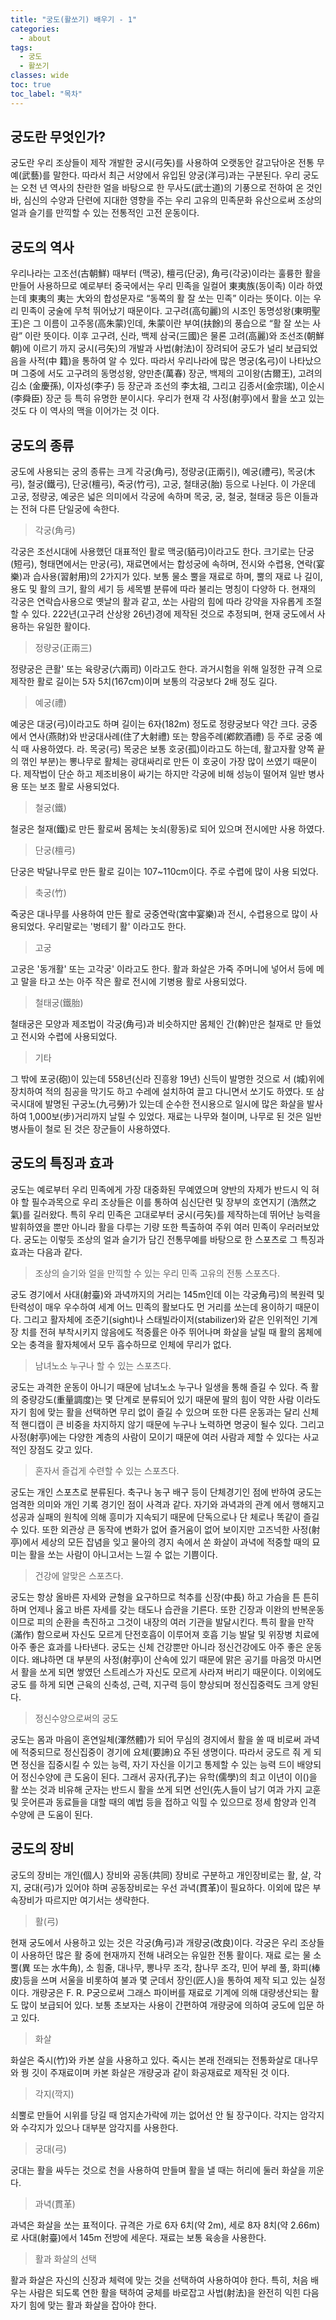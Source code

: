 ```yaml
---
title: "궁도(활쏘기) 배우기 - 1"
categories:
  - about
tags:
  - 궁도
  - 활쏘기
classes: wide
toc: true
toc_label: "목차"
---
```


## 궁도란 무엇인가? 

궁도란 우리 조상들이 제작 개발한 궁시(弓矢)를 사용하여 오랫동안 갈고닦아온 전통 무예(武藝)를 말한다. 따라서 최근 서양에서 유입된 양궁(洋弓)과는 구분된다. 우리 궁도는 오천 년 역사의 찬란한 얼을 바탕으로 한 무사도(武士道)의 기풍으로 전하여 온 것인바, 심신의 수양과 단련에 지대한 영향을 주는 우리 고유의 민족문화 유산으로써 조상의 얼과 슬기를 만끽할 수 있는 전통적인 고전 운동이다.

## 궁도의 역사 

우리나라는 고조선(古朝鮮) 때부터 (맥궁), 檀弓(단궁), 角弓(각궁)이라는 훌륭한 활을 만들어 사용하므로 예로부터 중국에서는 우리 민족을 일컬어 東夷族(동이족) 이라 하였는데 東夷의 夷는 大와의 합성문자로 “동쪽의 활 잘 쏘는 민족” 이라는 뜻이다. 이는 우리 민족이 궁술에 무척 뛰어났기 때문이다.
고구려(高句麗)의 시조인 동명성왕(東明聖王)은 그 이름이 고주몽(高朱蒙)인데, 朱蒙이란 부여(扶餘)의 풍습으로 “활 잘 쏘는 사람” 이란 뜻이다.
이후 고구려, 신라, 백제 삼국(三國)은 물론 고려(高麗)와 조선조(朝鮮朝)에 이르기 까지 궁시(弓矢)의 개발과 사법(射法)이 장려되어 궁도가 널리 보급되었음을 사적(中 籍)을 통하여 알 수 있다. 따라서 우리나라에 많은 명궁(名弓)이 나타났으며 그중에 서도 고구려의 동명성왕, 양만춘(萬春) 장군, 백제의 고이왕(古爾王), 고려의 김소 (金慶孫), 이자성(李子) 등 장군과 조선의 李太祖, 그리고 김종서(金宗瑞), 이순시 (李舜臣) 장군 등 특히 유명한 분이시다.
우리가 현재 각 사정(射亭)에서 활을 쏘고 있는 것도 다 이 역사의 맥을 이어가는 것 이다.

## 궁도의 종류

궁도에 사용되는 궁의 종류는 크게 각궁(角弓), 정량궁(正兩引), 예궁(禮弓), 목궁(木弓), 철궁(鐵弓), 단궁(檀弓), 죽궁(竹弓), 고궁, 철태궁(胎) 등으로 나뉜다. 이 가운데 고궁, 정량궁, 예궁은 넓은 의미에서 각궁에 속하며 목궁, 궁, 철궁, 철태궁 등은 이들과는 전혀 다른 단일궁에 속한다.

>각궁(角弓)

각궁은 조선시대에 사용했던 대표적인 활로 맥궁(貊弓)이라고도 한다. 크기로는 단궁(短弓), 형태면에서는 만궁(弓), 재료면에서는 합성궁에 속하며, 전시와 수렵용, 연락(宴樂)과 습사용(習射用)의 2가지가 있다. 보통 물소 뿔을 재료로 하며, 뿔의 재료 나 길이, 용도 및 활의 크기, 활의 세기 등 세목별 분류에 따라 불리는 명칭이 다양하 다. 현재의 각궁은 연락습사용으로 옛날의 활과 같고, 쏘는 사람의 힘에 따라 강약을 자유롭게 조절할 수 있다. 222년(고구려 산상왕 26년)경에 제작된 것으로 추정되며, 현재 궁도에서 사용하는 유일한 활이다.

>정량궁(正兩三)

정량궁은 큰활' 또는 육량궁(六兩司) 이라고도 한다. 과거시험을 위해 일정한 규격 으로 제작한 활로 길이는 5자 5치(167cm)이며 보통의 각궁보다 2배 정도 길다.

>예궁(禮)

예궁은 대궁(弓)이라고도 하며 길이는 6자(182m) 정도로 정량궁보다 약간 크다. 궁중에서 연사(燕財)와 반궁대사례(住了大射禮) 또는 향음주례(鄕飮酒禮) 등 주로 궁중 예식 때 사용하였다.
라. 목궁(弓) 목궁은 보통 호궁(孤)이라고도 하는데, 활고자활 양쪽 끝의 꺾인 부분)는 뽕나무로 활체는 광대싸리로 만든 이 호궁이 가장 많이 쓰였기 때문이다. 제작법이 단순 하고 제조비용이 싸기는 하지만 각궁에 비해 성능이 떨어져 일반 병사용 또는 보조 활로 사용되었다.

>철궁(鐵)

철궁은 철재(鐵)로 만든 활로써 몸체는 놋쇠(황동)로 되어 있으며 전시에만 사용 하였다.

>단궁(檀弓)

단궁은 박달나무로 만든 활로 길이는 107~110cm이다. 주로 수렵에 많이 사용 되었다.

>축궁(竹)

죽궁은 대나무를 사용하여 만든 활로 궁중연락(宮中宴樂)과 전시, 수렵용으로 많이 사용되었다. 우리말로는 '벙테기 활' 이라고도 한다.

>고궁

고궁은 '동개활' 또는 고각궁' 이라고도 한다. 활과 화살은 가죽 주머니에 넣어서 등에 메고 말을 타고 쏘는 아주 작은 활로 전시에 기병용 활로 사용되었다.

>철태궁(鐵胎)

철태궁은 모양과 제조법이 각궁(角弓)과 비슷하지만 몸체인 간(幹)만은 철재로 만 들었고 전시와 수렵에 사용되었다.

>기타

그 밖에 포궁(砲)이 있는데 558년(신라 진흥왕 19년) 신득이 발명한 것으로 서 (城)위에 장치하여 적의 침공을 막기도 하고 수레에 설치하여 끌고 다니면서 쏘기도 하였다. 또 삼국시대에 발명된 구궁노(九弓勞)가 있는데 순수한 전시용으로 일시에 많은 화살을 발사하여 1,000보(步)거리까지 날릴 수 있었다. 재료는 나무와 철이며, 나무로 된 것은 일반 병사들이 철로 된 것은 장군들이 사용하였다.


## 궁도의 특징과 효과 

궁도는 예로부터 우리 민족에게 가장 대중화된 무예였으며 양반의 자제가 반드시 익 혀야 할 필수과목으로 우리 조상들은 이를 통하여 심신단련 및 장부의 호연지기 (浩然之氣)를 길러왔다. 특히 우리 민족은 고대로부터 궁시(弓矢)를 제작하는데 뛰어난 능력을 발휘하였을 뿐만 아니라 활을 다루는 기량 또한 특출하여 주위 여러 민족이 우러러보았다. 궁도는 이렇듯 조상의 얼과 슬기가 담긴 전통무예를 바탕으로 한 스포츠로 그 특징과 효과는 다음과 같다.

>조상의 슬기와 얼을 만끽할 수 있는 우리 민족 고유의 전통 스포츠다.

궁도 경기에서 사대(射臺)와 과녁까지의 거리는 145m인데 이는 각궁角弓)의 복원력 및 탄력성이 매우 우수하여 세계 어느 민족의 활보다도 먼 거리를 쏘는데 용이하기 때문이다.
그리고 활자체에 조준기(sight)나 스태빌라이저(stabilizer)와 같은 인위적인 기계장 치를 전혀 부착시키지 않음에도 적중률은 아주 뛰어나며 화살을 날릴 때 활의 몸체에 오는 충격을 활자체에서 모두 흡수하므로 인체에 무리가 없다.

>남녀노소 누구나 할 수 있는 스포츠다.

궁도는 과격한 운동이 아니기 때문에 남녀노소 누구나 일생을 통해 즐길 수 있다. 즉 활의 중량강도(重量調度)는 몇 단계로 분류되어 있기 때문에 팔의 힘이 약한 사람 이라도 자기 힘에 맞는 활을 선택하면 무리 없이 즐길 수 있으며 또한 다른 운동과는 달리 신체적 핸디캡이 큰 비중을 차지하지 않기 때문에 누구나 노력하면 명궁이 될수 있다. 그리고 사정(射亭)에는 다양한 계층의 사람이 모이기 때문에 여러 사람과 제할 수 있다는 사교적인 장점도 갖고 있다.

>혼자서 즐겁게 수련할 수 있는 스포츠다.

궁도는 개인 스포츠로 분류된다. 축구나 농구 배구 등이 단체경기인 점에 반하여 궁도는 엄격한 의미와 개인 기록 경기인 점이 사격과 같다. 자기와 과녁과의 관계 에서 행해지고 성공과 실패의 원칙에 의해 흥미가 지속되기 때문에 단독으로나 단 체로나 똑같이 즐길 수 있다. 또한 외관상 큰 동작에 변화가 없어 즐거움이 없어 보이지만 고즈넉한 사정(射亭)에서 세상의 모든 잡념을 잊고 물아의 경지 속에서 쏜 화살이 과녁에 적중할 때의 묘미는 활을 쏘는 사람이 아니고서는 느낄 수 없는 기쁨이다.

>건강에 알맞은 스포츠다.

궁도는 항상 올바른 자세와 균형을 요구하므로 척추를 신장(中長) 하고 가슴을 튼 튼히 하며 언제나 옳고 바른 자세를 갖는 태도나 습관을 기른다. 또한 긴장과 이완의 반복운동이므로 피의 순환을 촉진하고 그것이 내장의 여러 기관을 발달시킨다. 특히 활을 만작(滿作) 함으로써 자신도 모르게 단전호흡이 이루어져 호흡 기능 발달 및 위장병 치료에 아주 좋은 효과를 나타낸다.
궁도는 신체 건강뿐만 아니라 정신건강에도 아주 좋은 운동이다. 왜냐하면 대 부분의 사정(射亭)이 산속에 있기 때문에 맑은 공기를 마음껏 마시면서 활을 쏘게 되면 쌓였던 스트레스가 자신도 모르게 사라져 버리기 때문이다. 이외에도 궁도 를 하게 되면 근육의 신축성, 근력, 지구력 등이 향상되며 정신집중력도 크게 양된다.

>정신수양으로써의 궁도 

궁도는 몸과 마음이 혼연일체(渾然體)가 되어 무심의 경지에서 활을 쏠 때 비로써 과녁에 적중되므로 정신집중이 경기에 요체(要諦)요 주된 생명이다. 따라서 궁도르 줘 게 되면 정신을 집중시킬 수 있는 능력, 자기 자신을 이기고 통제할 수 있는 능력 드이 배양되어 정신수양에 큰 도움이 된다. 그래서 공자(孔子)는 유학(儒學)의 최고 이년이 이()을 활 쏘는 것과 비유해 군자는 반드시 활을 쏘게 되면 선인(先人들이 남기 여과 가지 교훈 및 웃어른과 동료들을 대할 때의 예법 등을 접하고 익힐 수 있으므로 정세 함양과 인격 수양에 큰 도움이 된다.

## 궁도의 장비 

궁도의 장비는 개인(個人) 장비와 공동(共同) 장비로 구분하고 개인장비로는 활, 살, 각지, 궁대(弓)가 있어야 하며 공동장비로는 우선 과녁(貫革)이 필요하다. 이외에 많은 부속장비가 따르지만 여기서는 생략한다.

>활(弓) 

현재 궁도에서 사용하고 있는 것은 각궁(角弓)과 개량궁(改良)이다. 각궁은 우리 조상들이 사용하던 많은 활 중에 현재까지 전해 내려오는 유일한 전통 활이다. 재료 로는 물 소뿔(異 또는 水牛角), 소 힘줄, 대나무, 뽕나무 조각, 참나무 조각, 민어 부레 풀, 화피(棒皮)등을 쓰며 서울을 비롯하여 불과 몇 군데서 장인(匠人)을 통하여 제작 되고 있는 실정이다.
개량궁은 F. R. P궁으로써 그래스 파이버를 재료로 기계에 의해 대량생산되는 활도 많이 보급되어 있다. 보통 초보자는 사용이 간편하여 개량궁에 의하여 궁도에 입문
하고 있다.

>화살

화살은 죽시(竹)와 카본 살을 사용하고 있다. 죽시는 본래 전래되는 전통화살로 대나무와 꿩 깃이 주재료이며 카본 화살은 개량궁과 같이 화공재료로 제작된 것 이다.

>각지(깍지)

쇠뿔로 만들어 시위를 당길 때 엄지손가락에 끼는 없어선 안 될 장구이다. 각지는 암각지와 수각지가 있으나 대부분 암각지를 사용한다.

>궁대(弓)

궁대는 활을 싸두는 것으로 천을 사용하여 만들며 활을 낼 때는 허리에 둘러 화살을 끼운다.

>과녁(貫革)

과녁은 화살을 쏘는 표적이다. 규격은 가로 6자 6치(약 2m), 세로 8자 8치(약 2.66m)로 사대(射臺)에서 145m 전방에 세운다. 재료는 보통 육송을 사용한다.

>활과 화살의 선택

활과 화살은 자신의 신장과 체력에 맞는 것을 선택하여 사용하여야 한다. 특히, 처음 배우는 사람은 되도록 연한 활을 택하여 궁체를 바로잡고 사법(射法)을 완전히 익힌 다음 자기 힘에 맞는 활과 화살을 잡아야 한다.

